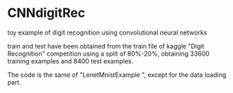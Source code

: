 # CNNdigitRec
toy example of digit recognition using convolutional neural networks

train and test have been obtained from the train file of kaggle "Digit Recognition" competition using a split of 80%-20%, obtaining 33600 training examples and 8400 test examples.

The code is the same of "LenetMnistExample ", except for the data loading part.
